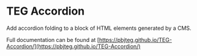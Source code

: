 # TEG Accordion

Add accordion folding to a block of HTML elements generated by a CMS.

Full documentation can be found at [https://pbjteg.github.io/TEG-Accordion/](https://pbjteg.github.io/TEG-Accordion/)
